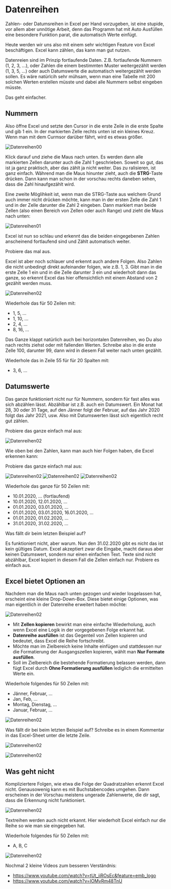 # Datenreihen

Zahlen- oder Datumsreihen in Excel per Hand vorzugeben, ist eine stupide, vor allem aber unnötige Arbeit, denn das Programm hat mit Auto Ausfüllen eine besondere Funktion parat, die automatisch Werte einfügt.

Heute werden wir uns also mit einem sehr wichtigen Feature von Excel beschäftigen. Excel kann zählen, das kann man gut nutzen.

Datenreien sind im Prinzip fortlaufende Daten. Z.B. fortlaufende Nummern (1, 2, 3, ...), oder Zahlen die einem bestimmten Muster weitergezählt werden (1, 3, 5, ...) oder auch Datumswerte die automatisch weitergezählt werden sollen. Es wäre natürlcih sehr mühsam, wenn man eine Tabelle mit 200 solchen Werten erstellen müsste und dabei alle Nummern selbst eingeben müsste.

Das geht einfacher.

## Nummern

Also öffne Excel und setzte den Cursor in die erste Zeile in die erste Spalte und gib 1 ein. In der markierten Zelle rechts unten ist ein kleines Kreuz. Wenn man mit dem Curmsor darüber fährt, wird es etwas größer.

![Datenreihen00](Datenreihen00.png)

Klick darauf und ziehe die Maus nach unten. Es werden dann alle markierten Zellen darunter auch die Zahl 1 geschrieben. Soweit so gut, das ist ja ganz praktisch, aber das zählt ja nicht weiter. Das zu ralisieren, ist ganz einfach. Während man die Maus hinunter zieht, auch die **STRG**-Taste drücken. Dann kann man schon in der vorschau rechts daneben sehen, dass die Zahl hinaufgezählt wird.

Eine zweite Möglihkeit ist, wenn man die STRG-Taste aus welchem Grund auch immer nicht drücken möchte, kann man in der ersten Zelle die Zahl 1 und in der Zelle darunter die Zahl 2 eingeben. Dann markiert man beide Zellen (also einen Bereich von Zellen oder auch Range) und zieht die Maus nach unten:

![Datenreihen01](Datenreihen01.png)

Excel ist nun so schlau und erkennt das die beiden eingegebenen Zahlen anscheinend fortlaufend sind und Zählt automatisch weiter.

Probiere das mal aus.

Excel ist aber noch schlauer und erkennt auch andere Folgen. Also Zahlen die nicht unbedingt direkt aufeinander folgen, wie z.B. 1, 3. Gibt man in die erste Zelle 1 ein und in die Zelle darunter 3 ein und wiederholt dann das ganze, so erkennt Excel das hier offensichtlich mit einem Abstand von 2 gezählt werden muss.

![Datenreihen02](Datenreihen02.png)

Wiederhole das für 50 Zeilen mit:

* 1, 5, ...
* 1, 10, ...
* 2, 4, ...
* 8, 16, ...

Das Ganze klappt natürlich auch bei horizontalen Datenreihen, wo Du also nach rechts ziehst oder mit fallenden Werten. Schreibe also in die erste Zelle 100, darunter 99, dann wird in diesem Fall weiter nach unten gezählt.

Wiederhole das in Zeile 55 für für 20 Spalten mit:

* 3, 6, ...

## Datumswerte

Das ganze funktioniert nicht nur für Nummern, sondern für fast alles was sich abzählen lässt. Abzählbar ist z.B. auch ein Datumswert. Ein Monat hat 28, 30 oder 31 Tage, auf den Jänner folgt der Februar, auf das Jahr 2020 folgt das Jahr 2021, usw. Also mit Datumswerten lässt sich eigentlich recht gut zählen.

Probiere das ganze einfach mal aus:

![Datenreihen02](Datenreihen03.png)

Wie oben bei den Zahlen, kann man auch hier Folgen haben, die Excel erkennen kann:

Probiere das ganze einfach mal aus:

![Datenreihen02](Datenreihen03.png)
![Datenreihen02](Datenreihen04.png)
![Datenreihen02](Datenreihen05.png)

Wiederhole das ganze für 50 Zeilen mit:

* 10.01.2020, ... (fortlaufend)
* 10.01.2020, 12.01.2020, ...
* 01.01.2020, 03.01.2020, ...
* 01.01.2020, 03.01.2020, 16.01.2020, ...
* 01.01.2020, 01.02.2020, ...
* 31.01.2020, 31.02.2020, ...

Was fällt dir beim letzten Beispiel auf?

Es funktioniert nicht, aber warum. Nun den 31.02.2020 gibt es nicht das ist kein gültiges Datum. Excel akzeptiert zwar die Eingabe, macht daraus aber keinen Datumswert, sondern nur einen einfachen Text. Texte sind nicht abzählbar, Excel kopiert in diesem Fall die Zellen einfach nur. Probiere es einfach aus.

## Excel bietet Optionen an

Nachdem man die Maus nach unten gezogen und wieder losgelassen hat, erscheint eine kleine Drop-Down-Box. Diese bietet einige Optionen, was man eigentlich in der Datenreihe erweitert haben möchte:

![Datenreihen02](Datenreihen06.png)

* Mit **Zellen kopieren** bewirkt man eine einfache Wiederholung, auch wenn Excel eine Logik in der vorgegebenen Folge erkannt hat.
* **Datenreihe ausfüllen** ist das Gegenteil von Zellen kopieren und bedeutet, dass Excel die Reihe fortschreibt.
* Möchte man im Zielbereich keine Inhalte einfügen und stattdessen nur die Formatierung der Ausgangszellen kopieren, wählt man **Nur Formate ausfüllen**.
* Soll im Zielbereich die bestehende Formatierung belassen werden, dann fügt Excel durch **Ohne Formatierung ausfüllen** lediglich die ermittelten Werte ein.

Wiederhole folgendes für 50 Zeilen mit:

* Jänner, Februar, ...
* Jan, Feb, ...
* Montag, Dienstag, ...
* Januar, Februar, ...

![Datenreihen02](Datenreihen07.png)

Was fällt dir bei beim letzten Beispiel auf? Schreibe es in einem Kommentar in das Excel-Sheet unter die letzte Zeile.

![Datenreihen02](Datenreihen08.png)

![Datenreihen02](Datenreihen09.png)

## Was geht nicht

Kompliziertere Folgen, wie etwa die Folge der Quadratzahlen erkennt Excel nicht. Genausowenig kann es mit Buchstabencodes umgehen. Dann erscheinen in der Vorschau meistens ungerade Zahlenwerte, die dir sagt, dass die Erkennung nicht funktioniert.

![Datenreihen02](Datenreihen10.png)

Textreihen werden auch nicht erkannt. Hier wiederholt Excel einfach nur die Reihe so wie man sie eingegeben hat.

Wiederhole folgendes für 50 Zeilen mit:

* A, B, C

![Datenreihen02](Datenreihen11.png)

Nochmal 2 kleine Videos zum besseren Verständnis:

* <https://www.youtube.com/watch?v=tUt_iiROsEc&feature=emb_logo>
* <https://www.youtube.com/watch?v=IOMvRm48TnU>
